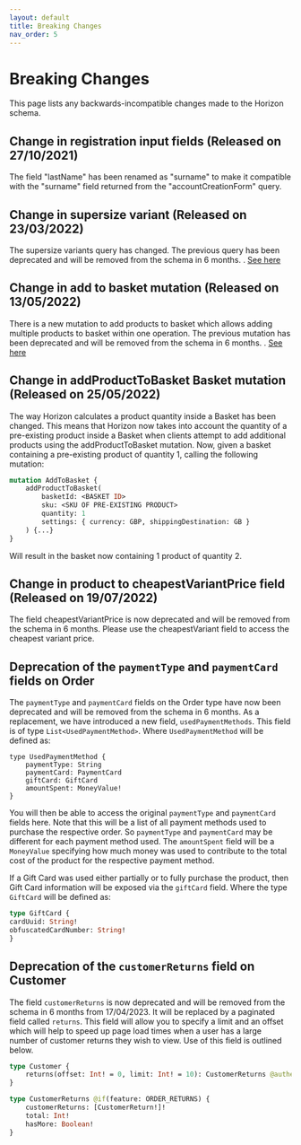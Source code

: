```yaml
---
layout: default
title: Breaking Changes
nav_order: 5
---
```


# Breaking Changes

This page lists any backwards-incompatible changes made to the Horizon schema. 

## Change in registration input fields (Released on 27/10/2021)

The field "lastName" has been renamed as "surname" to make it compatible with the "surname" field returned from the "accountCreationForm" query.

## Change in supersize variant (Released on 23/03/2022)

The supersize variants query has changed. The previous query has been deprecated and will be removed from the schema in 6 months.
. [See here](examples/features/supersize.md)

## Change in add to basket mutation (Released on 13/05/2022)

There is a new mutation to add products to basket which allows adding multiple products to basket within one operation. The previous mutation has been deprecated and will be removed from the schema in 6 months.
. [See here](examples/basket/add-to-basket.md)

## Change in addProductToBasket Basket mutation (Released on 25/05/2022)

The way Horizon calculates a product quantity inside a Basket has been changed. This means that Horizon now takes into 
account the quantity of a pre-existing product inside a Basket when clients attempt to add additional products using the 
addProductToBasket mutation. Now, given a basket containing a pre-existing product of quantity 1, calling the following 
mutation:

```graphql
mutation AddToBasket {
    addProductToBasket(
        basketId: <BASKET ID>
        sku: <SKU OF PRE-EXISTING PRODUCT>
        quantity: 1
        settings: { currency: GBP, shippingDestination: GB }
    ) {...}
}
```

Will result in the basket now containing 1 product of quantity 2.

## Change in product to cheapestVariantPrice field (Released on 19/07/2022)

The field cheapestVariantPrice is now deprecated and will be removed from the schema in 6 months. Please use the cheapestVariant field to access the cheapest variant price. 

## Deprecation of the ```paymentType``` and ```paymentCard``` fields on Order

The ```paymentType``` and ```paymentCard``` fields on the Order type have now been deprecated and will be
removed from the schema in 6 months. As a replacement, we have introduced a new field, ```usedPaymentMethods```. This field is of type
```List<UsedPaymentMethod>```. Where ```UsedPaymentMethod``` will be defined as:

```
type UsedPaymentMethod {
    paymentType: String
    paymentCard: PaymentCard
    giftCard: GiftCard
    amountSpent: MoneyValue!
}
```

You will then be able to access the original ```paymentType``` and ```paymentCard``` fields here.
Note that this will be a list of all payment methods used to purchase the respective order. So
```paymentType``` and ```paymentCard``` may be different for each payment method used. The 
```amountSpent``` field will be a ```MoneyValue``` specifying how much money was used to contribute
to the total cost of the product for the respective payment method.

If a Gift Card was used either partially or to fully purchase the product, then Gift Card information
will be exposed via the ```giftCard``` field. Where the type ```GiftCard``` will be defined as:

```graphql
type GiftCard {
cardUuid: String!
obfuscatedCardNumber: String!
}
```

## Deprecation of the ```customerReturns``` field on Customer
The field ```customerReturns``` is now deprecated and will be removed from the schema in 6 months from
17/04/2023. It will be replaced by a paginated field called ```returns```. This field will allow you
to specify a limit and an offset which will help to speed up page load times when a user has a large
number of customer returns they wish to view. Use of this field is outlined below.

```graphql
type Customer {
    returns(offset: Int! = 0, limit: Int! = 10): CustomerReturns @authenticated @if(feature: ORDER_RETURNS)
}

type CustomerReturns @if(feature: ORDER_RETURNS) {
    customerReturns: [CustomerReturn!]!
    total: Int!
    hasMore: Boolean!
}
```
